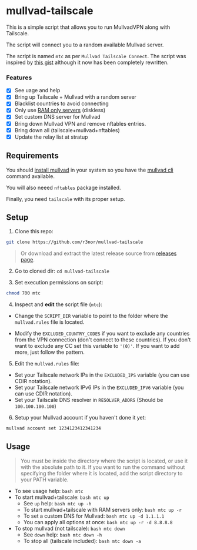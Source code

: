 # mullvad-tailscale

This is a simple script that allows you to run MullvadVPN along with Tailscale. 

The script will connect you to a random available Mullvad server.

The script is named `mtc` as per `Mullvad Tailscale Connect`. The script was inspired by [this gist](https://gist.github.com/1player/e9cadfef833d5eb5a23c30223f560147) although it now has been completely rewritten.

### Features

- [x] See uage and help
- [x] Bring up Tailscale + Mullvad with a random server
- [x] Blacklist countries to avoid connecting
- [x] Only use [RAM only servers](https://mullvad.net/en/blog/2022/8/1/expanding-diskless-infrastructure-to-more-locations-system-transparency-stboot/) (diskless)
- [x] Set custom DNS server for Mullvad
- [x] Bring down Mullvad VPN and remove nftables entries.
- [x] Bring down all (tailscale+mullvad+nftables)
- [x] Update the relay list at stratup

## Requirements

You should [install mullvad](https://mullvad.net/download/) in your system so you have the [mullvad cli](https://mullvad.net/en/help/how-use-mullvad-cli/) command available.

You will also neeed `nftables` package installed.

Finally, you need `tailscale` with its proper setup.


## Setup

1. Clone this repo:

```bash
git clone https://github.com/r3nor/mullvad-tailscale
```

> Or download and extract the latest release source from [releases page](https://github.com/r3nor/mullvad-tailscale/releases).

2. Go to cloned dir: `cd mullvad-tailscale`

3. Set execution permissions on script:

```bash
chmod 700 mtc
```

4. Inspect and **edit** the script file (`mtc`):

- Change the `SCRIPT_DIR` variable to point to the folder where the `mullvad.rules` file is located.

- Modify the `EXCLUDED_COUNTRY_CODES` if you want to exclude any countries from the VPN connection (don't connect to these countries). If you don't want to exclude any CC set this variable to `'(0)'`. If you want to add more, just follow the pattern.

5. Edit the `mullvad.rules` file:

- Set your Tailscale network IPs in the `EXCLUDED_IPS` variable (you can use CDIR notation). 
- Set your Tailscale network IPv6 IPs in the `EXCLUDED_IPV6` variable (you can use CDIR notation). 
- Set your Tailscale DNS resolver in `RESOLVER_ADDRS` (Should be `100.100.100.100`)

6. Setup your Mullvad account if you haven't done it yet:

```bash
mullvad account set 1234123412341234
```

## Usage

> You must be inside the directory where the script is located, or use it with the absolute path to it. If you want to run the command without specifying the folder where it is located, add the script directory to your PATH variable.

  - To see usage help: `bash mtc`
  - To start mullvad+tailscale: `bash mtc up`
    - See `up` help: `bash mtc up -h`
    - To start mullvad+tailscale with RAM servers only: `bash mtc up -r`
    - To set a custom DNS for Mullvad: `bash mtc up -d 1.1.1.1`
    - You can apply all options at once: `bash mtc up -r -d 8.8.8.8`
  - To stop mullvad (not tailscale): `bash mtc down`
    - See `down` help: `bash mtc down -h`
    - To stop all (tailscale included): `bash mtc down -a`

